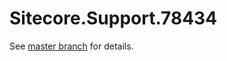 # Sitecore.Support.78434

See [master branch](https://github.com/sitecoresupport/Sitecore.Support.78434) for details.